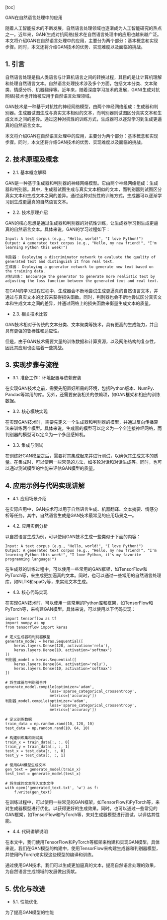 
[toc]                    
                
                
GAN在自然语言处理中的应用

随着人工智能技术的不断发展，自然语言处理领域也逐渐成为人工智能研究的热点之一。近年来，GAN(生成对抗网络)技术在自然语言处理中的应用也越来越广泛。本文将介绍GAN在自然语言处理中的应用，主要分为两个部分：基本概念和实现步骤。同时，本文还将介绍GAN技术的优势、实现难度以及面临的挑战。

## 1. 引言

自然语言处理是指人类语言与计算机语言之间的转换过程，其目的是让计算机理解和处理自然语言文本。自然语言处理技术涉及多个方面，包括文本分类、文本聚类、情感分析、机器翻译等。近年来，随着深度学习技术的发展，GAN(生成对抗网络)技术也开始被应用于自然语言处理领域。

GAN技术是一种基于对抗性的神经网络模型，由两个神经网络组成：生成器和判别器。生成器试图生成与真实文本相似的文本，而判别器则试图区分真实文本和生成文本之间的差异。通过这种对抗性的训练方式，生成器可以逐渐学习到生成更逼真的自然语言文本。

本文将介绍GAN在自然语言处理中的应用，主要分为两个部分：基本概念和实现步骤。同时，本文还将介绍GAN技术的优势、实现难度以及面临的挑战。

## 2. 技术原理及概念

- 2.1. 基本概念解释

GAN是一种基于生成器和判别器的神经网络模型。它由两个神经网络组成：生成器和判别器。其中，生成器试图生成与真实文本相似的文本，而判别器则试图区分真实文本和生成文本之间的差异。通过这种对抗性的训练方式，生成器可以逐渐学习到生成更逼真的自然语言文本。

- 2.2. 技术原理介绍

GAN的核心思想是通过生成器和判别器的对抗性训练，让生成器学习到生成更逼真的自然语言文本。具体来说，GAN的学习过程如下：

```
Input: A text corpus (e.g., "Hello, world!", "I love Python!")
Output: A generated text corpus (e.g., "Hello, my new friend!", "I'm learning Python this week!")

判别器： Deploying a discriminator network to evaluate the quality of generated text and distinguish it from real text.
生成器： Deploying a generator network to generate new text based on the training data.
对抗训练： Encourage the generator to generate more realistic text by adjusting the loss function between the generated text and real text.
```

在GAN的学习过程过程中，生成器会不断地尝试生成更逼真的自然语言文本，并通过与真实文本的比较来获得损失函数。同时，判别器也会不断地尝试区分真实文本和生成文本之间的差异，并通过网络上的损失函数来衡量生成文本的质量。

- 2.3. 相关技术比较

GAN技术相对于传统的文本分类、文本聚类等技术，具有更高的生成能力，并且具有更强的鲁棒性和适应性。

但是，由于GAN技术需要大量的训练数据和计算资源，以及网络结构的复杂性，因此其应用也面临着一些挑战。

## 3. 实现步骤与流程

- 3.1. 准备工作：环境配置与依赖安装

在实现GAN技术之前，需要先配置好所需的环境，包括Python版本、NumPy、Pandas等常用的库。另外，还需要安装相关的依赖项，如GAN框架和相应的训练数据。

- 3.2. 核心模块实现

在实现GAN技术时，需要先定义一个生成器和判别器的模型，并通过反向传播算法来训练两个模型。具体来说，生成器的模型可以定义为一个全连接神经网络，而判别器的模型可以定义为一个多层感知机。

- 3.3. 集成与测试

在训练好GAN模型之后，需要将其集成起来并进行测试，以确保其生成文本的质量。在集成时，可以使用一些常见的方法，如多轮对话和对话生成等。同时，也可以通过测试模型的性能来评估GAN模型的质量。

## 4. 应用示例与代码实现讲解

- 4.1. 应用场景介绍

在实际应用中，GAN技术可以用于自然语言生成、机器翻译、文本摘要、情感分析等任务。其中，自然语言生成是GAN技术最常见的应用场景之一。

- 4.2. 应用实例分析

以自然语言生成为例，可以使用GAN技术生成一些类似于下面的内容：

```
Input: A text corpus (e.g., "Hello, world!", "I love Python!")
Output: A generated text corpus (e.g., "Hello, my new friend!", "I'm learning Python this week!", "I love Python, it's my favorite programming language!")
```

在生成器的训练过程中，可以使用一些常用的GAN框架，如TensorFlow和PyTorch等，来生成更加逼真的文本。同时，也可以通过一些常用的自然语言处理库，如NLTK和spaCy等，来实现文本生成。

- 4.3. 核心代码实现

在实现GAN技术时，可以使用一些常用的Python库和框架，如TensorFlow和PyTorch等，来构建GAN模型。具体来说，可以使用以下代码实现：

```
import tensorflow as tf
import numpy as np
from tensorflow import keras

# 定义生成器和判别器模型
generate_model = keras.Sequential([
    keras.layers.Dense(128, activation='relu'),
    keras.layers.Dense(10, activation='softmax')
])
判别器_model = keras.Sequential([
    keras.layers.Dense(64, activation='relu'),
    keras.layers.Dense(10, activation='softmax')
])

# 将生成器与判别器合并
generate_model.compile(optimizer='adam',
                    loss='sparse_categorical_crossentropy',
                    metrics=['accuracy'])
判别器_model.compile(optimizer='adam',
                    loss='sparse_categorical_crossentropy',
                    metrics=['accuracy'])

# 定义训练数据
train_data = np.random.rand(10, 128, 10)
test_data = np.random.rand(10, 64, 10)

# 构建训练集和测试集
train_x = train_data[:, :, 0]
train_y = train_data[:, :, 1]
test_x = test_data[:, :, 0]
test_y = test_data[:, :, 1]

# 使用GAN模型生成文本
gen_text = generate_model(train_x)
test_text = generate_model(test_x)

# 将生成的文本写入文本文件
with open('generated_text.txt', 'w') as f:
    f.write(gen_text)
```

在训练过程中，可以使用一些常见的GAN框架，如TensorFlow和PyTorch等，来对生成器模型进行优化，以获得更好的生成效果。同时，也可以通过一些常见的GAN框架，如TensorFlow和PyTorch等，来对生成器模型进行测试，以评估其性能。

- 4.4. 代码讲解说明

在本文中，我们使用TensorFlow和PyTorch等框架来构建和实现GAN模型。具体来说，我们在GAN模型的构建中，使用TensorFlow来构建生成器和判别器模型，并使用PyTorch来实现这些模型的编译和训练。

通过使用GAN技术，我们可以生成更加逼真的文本，提高自然语言处理的效果，为自然语言生成领域的发展做出贡献。

## 5. 优化与改进

- 5.1. 性能优化

为了提高GAN模型的性能

